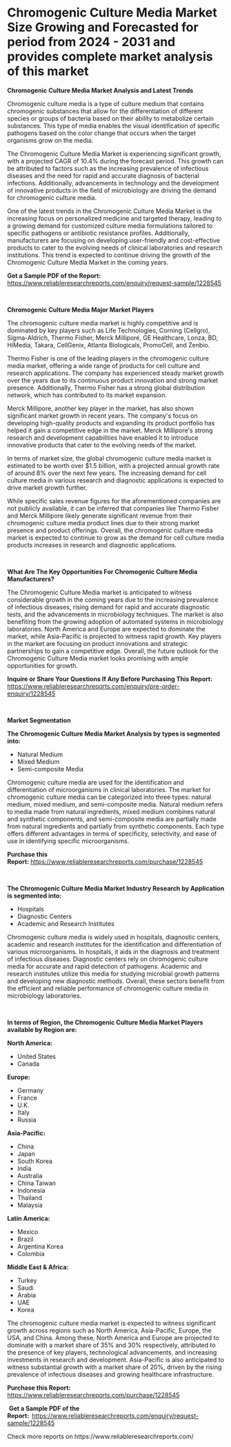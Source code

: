 <p><h1>Chromogenic Culture Media Market Size Growing and Forecasted for period from 2024 - 2031 and provides complete market analysis of this market</h1></p><p><strong>Chromogenic Culture Media Market Analysis and Latest Trends</strong></p>
<p><p>Chromogenic culture media is a type of culture medium that contains chromogenic substances that allow for the differentiation of different species or groups of bacteria based on their ability to metabolize certain substances. This type of media enables the visual identification of specific pathogens based on the color change that occurs when the target organisms grow on the media.</p><p>The Chromogenic Culture Media Market is experiencing significant growth, with a projected CAGR of 10.4% during the forecast period. This growth can be attributed to factors such as the increasing prevalence of infectious diseases and the need for rapid and accurate diagnosis of bacterial infections. Additionally, advancements in technology and the development of innovative products in the field of microbiology are driving the demand for chromogenic culture media.</p><p>One of the latest trends in the Chromogenic Culture Media Market is the increasing focus on personalized medicine and targeted therapy, leading to a growing demand for customized culture media formulations tailored to specific pathogens or antibiotic resistance profiles. Additionally, manufacturers are focusing on developing user-friendly and cost-effective products to cater to the evolving needs of clinical laboratories and research institutions. This trend is expected to continue driving the growth of the Chromogenic Culture Media Market in the coming years.</p></p>
<p><strong>Get a Sample PDF of the Report:&nbsp;</strong> <a href="https://www.reliableresearchreports.com/enquiry/request-sample/1228545">https://www.reliableresearchreports.com/enquiry/request-sample/1228545</a></p>
<p>&nbsp;</p>
<p><strong>Chromogenic Culture Media Major Market Players</strong></p>
<p><p>The chromogenic culture media market is highly competitive and is dominated by key players such as Life Technologies, Corning (Cellgro), Sigma-Aldrich, Thermo Fisher, Merck Millipore, GE Healthcare, Lonza, BD, HiMedia, Takara, CellGenix, Atlanta Biologicals, PromoCell, and Zenbio.</p><p>Thermo Fisher is one of the leading players in the chromogenic culture media market, offering a wide range of products for cell culture and research applications. The company has experienced steady market growth over the years due to its continuous product innovation and strong market presence. Additionally, Thermo Fisher has a strong global distribution network, which has contributed to its market expansion.</p><p>Merck Millipore, another key player in the market, has also shown significant market growth in recent years. The company's focus on developing high-quality products and expanding its product portfolio has helped it gain a competitive edge in the market. Merck Millipore's strong research and development capabilities have enabled it to introduce innovative products that cater to the evolving needs of the market.</p><p>In terms of market size, the global chromogenic culture media market is estimated to be worth over $1.5 billion, with a projected annual growth rate of around 8% over the next few years. The increasing demand for cell culture media in various research and diagnostic applications is expected to drive market growth further. </p><p>While specific sales revenue figures for the aforementioned companies are not publicly available, it can be inferred that companies like Thermo Fisher and Merck Millipore likely generate significant revenue from their chromogenic culture media product lines due to their strong market presence and product offerings. Overall, the chromogenic culture media market is expected to continue to grow as the demand for cell culture media products increases in research and diagnostic applications.</p></p>
<p>&nbsp;</p>
<p><strong>What Are The Key Opportunities For Chromogenic Culture Media Manufacturers?</strong></p>
<p><p>The Chromogenic Culture Media market is anticipated to witness considerable growth in the coming years due to the increasing prevalence of infectious diseases, rising demand for rapid and accurate diagnostic tests, and the advancements in microbiology techniques. The market is also benefiting from the growing adoption of automated systems in microbiology laboratories. North America and Europe are expected to dominate the market, while Asia-Pacific is projected to witness rapid growth. Key players in the market are focusing on product innovations and strategic partnerships to gain a competitive edge. Overall, the future outlook for the Chromogenic Culture Media market looks promising with ample opportunities for growth.</p></p>
<p><strong>Inquire or Share Your Questions If Any Before Purchasing This Report:</strong> <a href="https://www.reliableresearchreports.com/enquiry/pre-order-enquiry/1228545">https://www.reliableresearchreports.com/enquiry/pre-order-enquiry/1228545</a></p>
<p>&nbsp;</p>
<p><strong>Market Segmentation</strong></p>
<p><strong>The Chromogenic Culture Media Market Analysis by types is segmented into:</strong></p>
<p><ul><li>Natural Medium</li><li>Mixed Medium</li><li>Semi-composite Media</li></ul></p>
<p><p>Chromogenic culture media are used for the identification and differentiation of microorganisms in clinical laboratories. The market for chromogenic culture media can be categorized into three types: natural medium, mixed medium, and semi-composite media. Natural medium refers to media made from natural ingredients, mixed medium combines natural and synthetic components, and semi-composite media are partially made from natural ingredients and partially from synthetic components. Each type offers different advantages in terms of specificity, selectivity, and ease of use in identifying specific microorganisms.</p></p>
<p><strong>Purchase this Report:&nbsp;</strong><a href="https://www.reliableresearchreports.com/purchase/1228545">https://www.reliableresearchreports.com/purchase/1228545</a></p>
<p>&nbsp;</p>
<p><strong>The Chromogenic Culture Media Market Industry Research by Application is segmented into:</strong></p>
<p><ul><li>Hospitals</li><li>Diagnostic Centers</li><li>Academic and Research Institutes</li></ul></p>
<p><p>Chromogenic culture media is widely used in hospitals, diagnostic centers, academic and research institutes for the identification and differentiation of various microorganisms. In hospitals, it aids in the diagnosis and treatment of infectious diseases. Diagnostic centers rely on chromogenic culture media for accurate and rapid detection of pathogens. Academic and research institutes utilize this media for studying microbial growth patterns and developing new diagnostic methods. Overall, these sectors benefit from the efficient and reliable performance of chromogenic culture media in microbiology laboratories.</p></p>
<p>&nbsp;</p>
<p><strong>In terms of Region, the Chromogenic Culture Media Market Players available by Region are:</strong></p>
<p>
    <p> <strong> North America: </strong>
        <ul>
            <li>United States</li>
            <li>Canada</li>
        </ul>
        </p> 
    <p> <strong> Europe: </strong>
        <ul>
            <li>Germany</li>
            <li>France</li>
            <li>U.K.</li>
            <li>Italy</li>
            <li>Russia</li>
        </ul>
        </p> 
    <p> <strong> Asia-Pacific: </strong>
        <ul>
            <li>China</li>
            <li>Japan</li>
            <li>South Korea</li>
            <li>India</li>
            <li>Australia</li>
            <li>China Taiwan</li>
            <li>Indonesia</li>
            <li>Thailand</li>
            <li>Malaysia</li>
        </ul>
        </p> 
    <p> <strong> Latin America: </strong>
        <ul>
            <li>Mexico</li>
            <li>Brazil</li>
            <li>Argentina Korea</li>
            <li>Colombia</li>
        </ul>
        </p> 
    <p> <strong> Middle East & Africa: </strong>
        <ul>
            <li>Turkey</li>
            <li>Saudi</li>
            <li>Arabia</li>
            <li>UAE</li>
            <li>Korea</li>
        </ul>
    </p>
    </p>
<p><p>The chromogenic culture media market is expected to witness significant growth across regions such as North America, Asia-Pacific, Europe, the USA, and China. Among these, North America and Europe are projected to dominate with a market share of 35% and 30% respectively, attributed to the presence of key players, technological advancements, and increasing investments in research and development. Asia-Pacific is also anticipated to witness substantial growth with a market share of 20%, driven by the rising prevalence of infectious diseases and growing healthcare infrastructure.</p></p>
<p><strong>Purchase this Report: </strong><a href="https://www.reliableresearchreports.com/purchase/1228545">https://www.reliableresearchreports.com/purchase/1228545</a></p>
<p>&nbsp;<strong>Get a Sample PDF of the Report:&nbsp;&nbsp;</strong><a href="https://www.reliableresearchreports.com/enquiry/request-sample/1228545">https://www.reliableresearchreports.com/enquiry/request-sample/1228545</a></p>
<p><strong></strong></p>
<p>Check more reports on https://www.reliableresearchreports.com/</p>